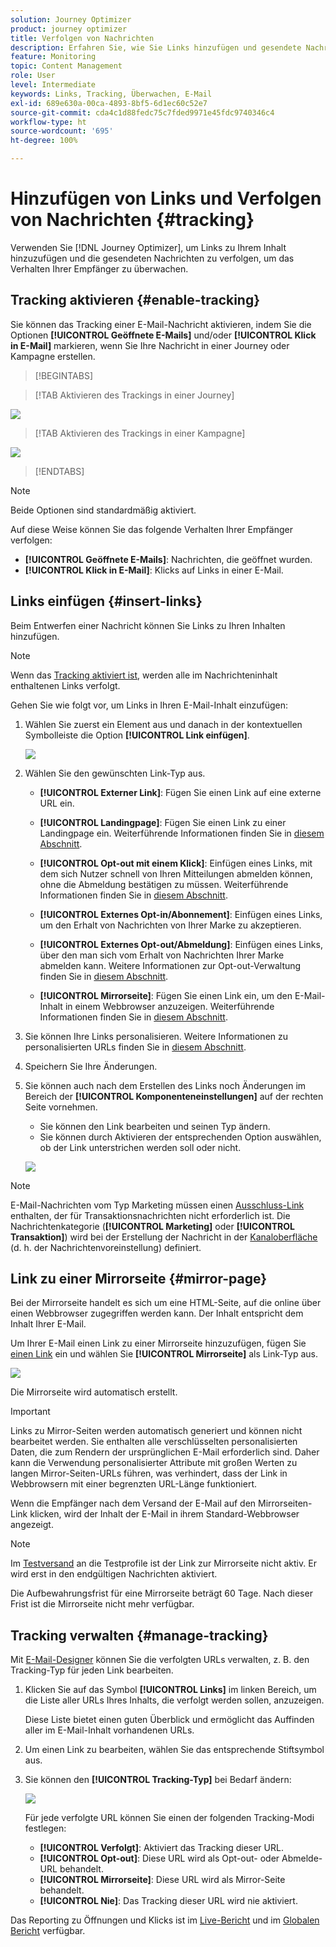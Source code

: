 ```yaml
---
solution: Journey Optimizer
product: journey optimizer
title: Verfolgen von Nachrichten
description: Erfahren Sie, wie Sie Links hinzufügen und gesendete Nachrichten verfolgen können.
feature: Monitoring
topic: Content Management
role: User
level: Intermediate
keywords: Links, Tracking, Überwachen, E-Mail
exl-id: 689e630a-00ca-4893-8bf5-6d1ec60c52e7
source-git-commit: cda4c1d88fedc75c7fded9971e45fdc9740346c4
workflow-type: ht
source-wordcount: '695'
ht-degree: 100%

---
```


# Hinzufügen von Links und Verfolgen von Nachrichten {#tracking}

Verwenden Sie [!DNL Journey Optimizer], um Links zu Ihrem Inhalt hinzuzufügen und die gesendeten Nachrichten zu verfolgen, um das Verhalten Ihrer Empfänger zu überwachen.

## Tracking aktivieren {#enable-tracking}

Sie können das Tracking einer E-Mail-Nachricht aktivieren, indem Sie die Optionen **[!UICONTROL Geöffnete E-Mails]** und/oder **[!UICONTROL Klick in E-Mail]** markieren, wenn Sie Ihre Nachricht in einer Journey oder Kampagne erstellen.

>[!BEGINTABS]

>[!TAB Aktivieren des Trackings in einer Journey]

![](assets/message-tracking-journey.png)

>[!TAB Aktivieren des Trackings in einer Kampagne]

![](assets/message-tracking-campaign.png)

>[!ENDTABS]

>[!NOTE]
>
>Beide Optionen sind standardmäßig aktiviert.

Auf diese Weise können Sie das folgende Verhalten Ihrer Empfänger verfolgen:

* **[!UICONTROL Geöffnete E-Mails]**: Nachrichten, die geöffnet wurden.
* **[!UICONTROL Klick in E-Mail]**: Klicks auf Links in einer E-Mail.

## Links einfügen {#insert-links}

Beim Entwerfen einer Nachricht können Sie Links zu Ihren Inhalten hinzufügen.

>[!NOTE]
>
>Wenn das [Tracking aktiviert ist](#enable-tracking), werden alle im Nachrichteninhalt enthaltenen Links verfolgt.

Gehen Sie wie folgt vor, um Links in Ihren E-Mail-Inhalt einzufügen:

1. Wählen Sie zuerst ein Element aus und danach in der kontextuellen Symbolleiste die Option **[!UICONTROL Link einfügen]**.

   ![](assets/message-tracking-insert-link.png)

1. Wählen Sie den gewünschten Link-Typ aus.

   * **[!UICONTROL Externer Link]**: Fügen Sie einen Link auf eine externe URL ein.

   * **[!UICONTROL Landingpage]**: Fügen Sie einen Link zu einer Landingpage ein. Weiterführende Informationen finden Sie in [diesem Abschnitt](../landing-pages/get-started-lp.md).

   * **[!UICONTROL Opt-out mit einem Klick]**: Einfügen eines Links, mit dem sich Nutzer schnell von Ihren Mitteilungen abmelden können, ohne die Abmeldung bestätigen zu müssen. Weiterführende Informationen finden Sie in [diesem Abschnitt](../privacy/opt-out.md#one-click-opt-out).

   * **[!UICONTROL Externes Opt-in/Abonnement]**: Einfügen eines Links, um den Erhalt von Nachrichten von Ihrer Marke zu akzeptieren.

   * **[!UICONTROL Externes Opt-out/Abmeldung]**: Einfügen eines Links, über den man sich vom Erhalt von Nachrichten Ihrer Marke abmelden kann. Weitere Informationen zur Opt-out-Verwaltung finden Sie in [diesem Abschnitt](../privacy/opt-out.md#opt-out-management).

   * **[!UICONTROL Mirrorseite]**: Fügen Sie einen Link ein, um den E-Mail-Inhalt in einem Webbrowser anzuzeigen. Weiterführende Informationen finden Sie in [diesem Abschnitt](#mirror-page).

1. Sie können Ihre Links personalisieren. Weitere Informationen zu personalisierten URLs finden Sie in [diesem Abschnitt](../personalization/personalization-syntax.md#perso-urls).

1. Speichern Sie Ihre Änderungen.

1. Sie können auch nach dem Erstellen des Links noch Änderungen im Bereich der **[!UICONTROL Komponenteneinstellungen]** auf der rechten Seite vornehmen.

   * Sie können den Link bearbeiten und seinen Typ ändern.
   * Sie können durch Aktivieren der entsprechenden Option auswählen, ob der Link unterstrichen werden soll oder nicht.

   ![](assets/message-tracking-link-settings.png)

>[!NOTE]
>
>E-Mail-Nachrichten vom Typ Marketing müssen einen [Ausschluss-Link](../privacy/opt-out.md#opt-out-management) enthalten, der für Transaktionsnachrichten nicht erforderlich ist. Die Nachrichtenkategorie (**[!UICONTROL Marketing]** oder **[!UICONTROL Transaktion]**) wird bei der Erstellung der Nachricht in der [Kanaloberfläche](../configuration/channel-surfaces.md#email-type) (d. h. der Nachrichtenvoreinstellung) definiert.

## Link zu einer Mirrorseite {#mirror-page}

Bei der Mirrorseite handelt es sich um eine HTML-Seite, auf die online über einen Webbrowser zugegriffen werden kann. Der Inhalt entspricht dem Inhalt Ihrer E-Mail.

Um Ihrer E-Mail einen Link zu einer Mirrorseite hinzuzufügen, fügen Sie [einen Link](#insert-links) ein und wählen Sie **[!UICONTROL Mirrorseite]** als Link-Typ aus.

![](assets/message-tracking-mirror-page.png)

Die Mirrorseite wird automatisch erstellt.

>[!IMPORTANT]
>
>Links zu Mirror-Seiten werden automatisch generiert und können nicht bearbeitet werden. Sie enthalten alle verschlüsselten personalisierten Daten, die zum Rendern der ursprünglichen E-Mail erforderlich sind. Daher kann die Verwendung personalisierter Attribute mit großen Werten zu langen Mirror-Seiten-URLs führen, was verhindert, dass der Link in Webbrowsern mit einer begrenzten URL-Länge funktioniert.

Wenn die Empfänger nach dem Versand der E-Mail auf den Mirrorseiten-Link klicken, wird der Inhalt der E-Mail in ihrem Standard-Webbrowser angezeigt.

>[!NOTE]
>
>Im [Testversand](preview.md#send-proofs) an die Testprofile ist der Link zur Mirrorseite nicht aktiv. Er wird erst in den endgültigen Nachrichten aktiviert.

Die Aufbewahrungsfrist für eine Mirrorseite beträgt 60 Tage. Nach dieser Frist ist die Mirrorseite nicht mehr verfügbar.

## Tracking verwalten {#manage-tracking}

Mit [E-Mail-Designer](content-from-scratch.md) können Sie die verfolgten URLs verwalten, z. B. den Tracking-Typ für jeden Link bearbeiten.

1. Klicken Sie auf das Symbol **[!UICONTROL Links]** im linken Bereich, um die Liste aller URLs Ihres Inhalts, die verfolgt werden sollen, anzuzeigen.

   Diese Liste bietet einen guten Überblick und ermöglicht das Auffinden aller im E-Mail-Inhalt vorhandenen URLs.

1. Um einen Link zu bearbeiten, wählen Sie das entsprechende Stiftsymbol aus.

1. Sie können den **[!UICONTROL Tracking-Typ]** bei Bedarf ändern:

   ![](assets/message-tracking-edit-a-link.png)

   Für jede verfolgte URL können Sie einen der folgenden Tracking-Modi festlegen:

   * **[!UICONTROL Verfolgt]**: Aktiviert das Tracking dieser URL.
   * **[!UICONTROL Opt-out]**: Diese URL wird als Opt-out- oder Abmelde-URL behandelt.
   * **[!UICONTROL Mirrorseite]**: Diese URL wird als Mirror-Seite behandelt.
   * **[!UICONTROL Nie]**: Das Tracking dieser URL wird nie aktiviert. <!--This information is saved: if the URL appears again in a future message, its tracking is automatically deactivated.-->

Das Reporting zu Öffnungen und Klicks ist im [Live-Bericht](../reports/live-report.md) und im [Globalen Bericht](../reports/global-report.md) verfügbar.
